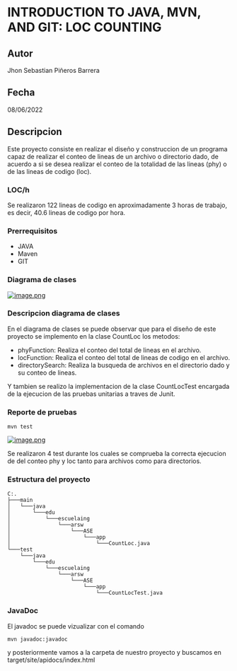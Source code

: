 # INTRODUCTION TO JAVA, MVN, AND GIT: LOC COUNTING

## Autor

Jhon Sebastian Piñeros Barrera

## Fecha

08/06/2022

## Descripcion

Este proyecto consiste en realizar el diseño y construccion de un programa capaz de realizar el conteo de lineas de un archivo o 
directorio dado, de acuerdo a si se desea realizar el conteo de la totalidad de las lineas (phy) o de las lineas de codigo (loc).

### LOC/h

Se realizaron 122 lineas de codigo en aproximadamente 3 horas de trabajo, es decir, 40.6 lineas de codigo por hora.

### Prerrequisitos

- JAVA
- Maven
- GIT

### Diagrama de clases

[![image.png](https://i.postimg.cc/d1BChRK6/image.png)](https://postimg.cc/JDs0gk0H)

### Descripcion diagrama de clases

En el diagrama de clases se puede observar que para el diseño de este proyecto se implemento en la clase CountLoc los metodos:

- phyFunction: Realiza el conteo del total de lineas en el archivo.
- locFunction: Realiza el conteo del total de lineas de codigo en el archivo.
- directorySearch: Realiza la busqueda de archivos en el directorio dado y su conteo de lineas.

Y tambien se realizo la implementacion de la clase CountLocTest encargada de la ejecucion de las pruebas unitarias a traves de Junit.

### Reporte de pruebas

```
mvn test
```

[![image.png](https://i.postimg.cc/zB7LVNR6/image.png)](https://postimg.cc/6276mDcf)

Se realizaron 4 test durante los cuales se comprueba la correcta ejecucion de del conteo phy y loc tanto para archivos como para directorios.

### Estructura del proyecto

```
C:.
├───main
│   └───java
│       └───edu
│           └───escuelaing
│               └───arsw
│                   └───ASE
│                       └───app
│                           └───CountLoc.java
└───test
    └───java
        └───edu
            └───escuelaing
                └───arsw
                    └───ASE
                        └───app
                            └───CountLocTest.java
```

### JavaDoc

El javadoc se puede vizualizar con el comando 

```
mvn javadoc:javadoc
```

y posteriormente vamos a la carpeta de nuestro proyecto y buscamos en target/site/apidocs/index.html